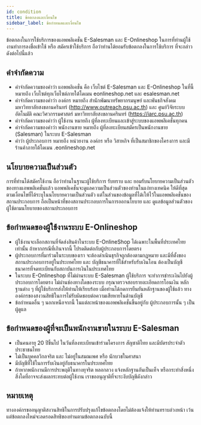 ```yaml
---
id: condition
title: ข้อตกลงและเงื่อนไข
sidebar_label: ข้อกำหนดและเงื่อนไข
---
```


ข้อตกลงในการใช้บริการของแอพพลิเคชั่น E-Salesman และ E-Onlineshop ในการที่ท่านผู้ใช้งานทำการลงชื่อเข้าใช้ หรือ สมัครเข้าใช้บริการ ถือว่าท่านได้ยอมรับข้อตกลงในการใช้บริการ ที่จะกล่าวดังต่อไปนี้แล้ว

## คำจำกัดความ

- คำจำกัดความของคำว่า แอพพลิเคชั่น คือ เว็บไซต์ E-Salesman และ E-Onlineshop ในที่นี้หมายถึง เว็บไซต์ทุกเว็บไซต์ภายใต้โดเมน eonlineshop.net และ esalesman.net
- คำจำกัดความของคำว่า องค์กร หมายถึง สำนักพัฒนาทรัพยากรมนุษย์ และพันธกิจสังคม มหาวิทยาลัยสงขลานครินทร์ (http://www.outreach.psu.ac.th) และ ศูนย์วิจัยระบบอัตโนมัติ คณะวิศวกรรมศาสตร์ มหาวิทยาลัยสงขลานครินทร์ (https://iarc.psu.ac.th)
- คำจำกัดความของคำว่า ผู้ใช้งาน หมายถึง ผู้ที่ลงทะเบียนและเข้าสู่ระบบของแอพพลิเคชั่นทุกคน
- คำจำกัดความของคำว่า พนักงานขาย หมายถึง ผู้ที่ลงทะเบียนสมัครเป็นพนักงานขาย (Salesman) ในระบบ E-Salesman
- คำว่า ผู้ประกอบการ หมายถึง หน่วยงาน องค์กร หรือ วิสาหกิจ ที่เป็นสมาชิกของโครงการ และมีร้านค้าภายใต้โดเมน .eonlineshop.net

## นโยบายความเป็นส่วนตัว

การที่ท่านได้สมัครใช้งาน ถือว่าท่านในฐานะผู้ใช้บริการ รับทราบ และ ยอมรับนโยบายความเป็นส่วนตัวของทางแอพพลิเคชั่นแล้ว แอพพลิเคชั่นจะดูแลความเป็นส่วนตัวของท่านในแง่ทางเทคนิค ให้ดีที่สุดตามเงื่อนไขที่ได้ระบุในนโยบายความเป็นส่วนตัว แต่ในส่วนของข้อมูลที่ได้เให้ไว้ในแอพพลิเคชั่นของสถานประกอบการ ถือเป็นหน้าที่ของสถานประกอบการในการออกนโยบาย และ ดูแลข้อมูลส่วนตัวของผู้ใช้ตามนโยบายของสถานประกอบการ

## ข้อกำหนดของผู้ใช้งานระบบ E-Onlineshop

- ผู้ใช้งานจะเลือกสถานที่จัดส่งสินค้าในระบบ E-OnlineShop ได้เฉพาะในพื้นที่ประเทศไทย เท่านั้น ถ้าหากกรณีที่เกินจากนี้ โปรดติดต่อกับผู้ประกอบการโดยตรง
- ผู้ประกอบการที่มาร่วมในระบบของเรา จะต้องดำเนินธุรกิจถูกต้องตามกฏหมาย และมีที่ตั้งของสถานประกอบการอยู่ในประเทศไทย และ บัญชีธนาคารที่ใช้สำหรับรับเงินโอน ต้องเป็นบัญชีธนาคารที่จดทะเบียนกับสถาบันการเงินในประเทศไทย
- ในระบบ E-Onlineshop ที่ไม่ผ่านระบบ E-Salesman ผู้ใช้บริการ จะทำการชำระเงินไปยังผู้ประกอบการโดยตรง ไม่ผ่านช่องทางใดของระบบ กรุณาตรวจสอบรายละเอียดการโอนเงิน หลักฐานต่าง ๆ ที่ผู้ใช้บริการส่งให้ท่านให้เรียบร้อย เมื่อท่านได้กดการยืนยันหลักฐานของผู้ใช้แล้ว ทางองค์กรของสงวนสิทธิในการไม่รับผิดชอบต่อความเสียหายในด้านบัญชี
- ข้อกำหนดอื่น ๆ นอกเหนือจากนี้ ในแต่ละหน้าของแอพพลิเคชั่นขึ้นอยู่กับ ผู้ประกอบการนั้น ๆ เป็นผู้ดูแล

## ข้อกำหนดของผู้ที่จะเป็นพนักงานขายในระบบ E-Salesman

- เป็นคนอายุ 20 ปีขึ้นไป ในวันที่ลงทะเบียนเข้าร่วมโครงการ สัญชาติไทย และมีบัตรประจำตัวประชาชนไทย
- ไม่เป็นบุคคลวิกลจริต และ ไม่อยู่ในสมณเพศ หรือ นักบวชในศาสนา
- มีบัญชีที่ใช้ในการรับเงินอยู่กับธนาคารในประเทศไทย
- ถ้าหากพนักงานมีการประพฤติในทางทุจริต หลอกลวง แจ้งหลักฐานอันเป็นเท็จ หรือกระทำสิ่งหนึ่งสิ่งใดที่อาจจะส่งผลกระทบต่อผู้ใช้งาน เราขออนุญาติที่จะระงับบัญชีดังกล่าว

## หมายเหตุ

ทางองค์กรขออนุญาติสงวนสิทธิในการปรับปรุงแก้ไขข้อตกลงโดยไม่ต้องแจ้งให้ท่านทราบล่วงหน้า เว้นแต่ข้อตกลงใหม่จะลดรอดสิทธิของท่านตามข้อตกลงฉบับนี้
